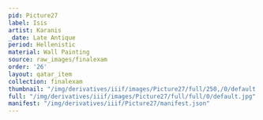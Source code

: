 ```yaml
---
pid: Picture27
label: Isis
artist: Karanis
_date: Late Antique
period: Hellenistic
material: Wall Painting
source: raw_images/finalexam
order: '26'
layout: qatar_item
collection: finalexam
thumbnail: "/img/derivatives/iiif/images/Picture27/full/250,/0/default.jpg"
full: "/img/derivatives/iiif/images/Picture27/full/full/0/default.jpg"
manifest: "/img/derivatives/iiif/Picture27/manifest.json"
---
```

